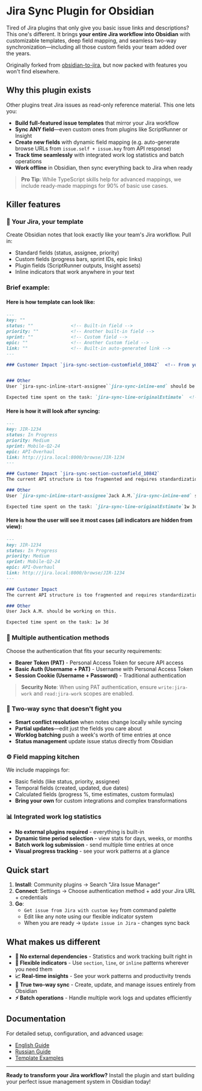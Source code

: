 # Jira Sync Plugin for Obsidian

Tired of Jira plugins that only give you basic issue links and descriptions? This one's different. It brings **your entire Jira workflow into Obsidian** with customizable templates, deep field mapping, and seamless two-way synchronization—including all those custom fields your team added over the years.

Originally forked from [obsidian-to-jira](https://github.com/angelperezasenjo/obsidian-to-jira), but now packed with features you won't find elsewhere.

## Why this plugin exists

Other plugins treat Jira issues as read-only reference material. This one lets you:
- **Build full-featured issue templates** that mirror your Jira workflow
- **Sync ANY field**—even custom ones from plugins like ScriptRunner or Insight
- **Create new fields** with dynamic field mapping (e.g. auto-generate browse URLs from `issue.self + issue.key` from API response)
- **Track time seamlessly** with integrated work log statistics and batch operations
- **Work offline** in Obsidian, then sync everything back to Jira when ready

> **Pro Tip**: While TypeScript skills help for advanced mappings, we include ready-made mappings for 90% of basic use cases.

## Killer features

### 🧩 Your Jira, your template
Create Obsidian notes that look exactly like your team's Jira workflow. Pull in:
- Standard fields (status, assignee, priority)
- Custom fields (progress bars, sprint IDs, epic links)
- Plugin fields (ScriptRunner outputs, Insight assets)
- Inline indicators that work anywhere in your text

### Brief example:

#### Here is how template can look like:
```markdown
---
key: ""
status: ""              <!-- Built-in field -->
priority: ""            <!-- Another built-in field -->
sprint: ""              <!-- Custom field -->
epic: ""                <!-- Another Custom field -->
link: ""                <!-- Built-in auto-generated link -->
---

### Customer Impact `jira-sync-section-customfield_10842`  <!-- From your CRM plugin -->


### Other
User `jira-sync-inline-start-assignee``jira-sync-inline-end` should be working on this.  <!-- Inline indicator, built-in -->

Expected time spent on the task: `jira-sync-line-originalEstimate`  <!-- Line indicator, custom -->
```

#### Here is how it will look after syncing:
```markdown
---
key: JIR-1234
status: In Progress
priority: Medium
sprint: Mobile-Q2-24
epic: API-Overhaul
link: http://jira.local:8000/browse/JIR-1234
---

### Customer Impact `jira-sync-section-customfield_10842`
The current API structure is too fragmented and requires standardization.

### Other
User `jira-sync-inline-start-assignee`Jack A.M.`jira-sync-inline-end` should be working on this.

Expected time spent on the task: `jira-sync-line-originalEstimate`1w 3d
```

#### Here is how the user will see it most cases (all indicators are hidden from view):
```markdown
---
key: JIR-1234
status: In Progress
priority: Medium
sprint: Mobile-Q2-24
epic: API-Overhaul
link: http://jira.local:8000/browse/JIR-1234
---

### Customer Impact
The current API structure is too fragmented and requires standardization.

### Other
User Jack A.M. should be working on this.

Expected time spent on the task: 1w 3d
```

### 🔐 Multiple authentication methods
Choose the authentication that fits your security requirements:
- **Bearer Token (PAT)** - Personal Access Token for secure API access
- **Basic Auth (Username + PAT)** - Username with Personal Access Token
- **Session Cookie (Username + Password)** - Traditional authentication

> **Security Note**: When using PAT authentication, ensure `write:jira-work` and `read:jira-work` scopes are enabled.

### 🔄 Two-way sync that doesn't fight you
- **Smart conflict resolution** when notes change locally while syncing
- **Partial updates**—edit just the fields you care about
- **Worklog batching** push a week's worth of time entries at once
- **Status management** update issue status directly from Obsidian

### ⚙️ Field mapping kitchen
We include mappings for:
- Basic fields (like status, priority, assignee)
- Temporal fields (created, updated, due dates)
- Calculated fields (progress %, time estimates, custom formulas)
- **Bring your own** for custom integrations and complex transformations

### 📊 Integrated work log statistics
- **No external plugins required** - everything is built-in
- **Dynamic time period selection** - view stats for days, weeks, or months
- **Batch work log submission** - send multiple time entries at once
- **Visual progress tracking** - see your work patterns at a glance

## Quick start

1. **Install**: Community plugins → Search "Jira Issue Manager"
2. **Connect**: Settings → Choose authentication method + add your Jira URL + credentials
3. **Go**:
	- `Get issue from Jira with custom key` from command palette
	- Edit like any note using our flexible indicator system
	- When you are ready → `Update issue in Jira` - changes sync back

## What makes us different

- **🎯 No external dependencies** - Statistics and work tracking built right in
- **🔧 Flexible indicators** - Use `section`, `line`, or `inline` patterns wherever you need them
- **📈 Real-time insights** - See your work patterns and productivity trends
- **🔄 True two-way sync** - Create, update, and manage issues entirely from Obsidian
- **⚡ Batch operations** - Handle multiple work logs and updates efficiently

## Documentation

For detailed setup, configuration, and advanced usage:
- [English Guide](docs/how_to_en.md)
- [Russian Guide](docs/how_to_ru.md)
- [Template Examples](docs/template_example.md)

---

**Ready to transform your Jira workflow?** Install the plugin and start building your perfect issue management system in Obsidian today!

